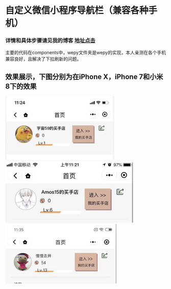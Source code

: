 # 自定义微信小程序导航栏（兼容各种手机）
### 详情和具体步骤请见我的博客 [地址点击](https://www.cnblogs.com/mianbaodaxia/p/10103933.html)

主要的代码在components中，wepy文件夹是wepy的实现，本人亲测在各个手机兼容良好，且解决了下拉刷新的问题。

## 效果展示，下图分别为在iPhone X，iPhone 7和小米8下的效果
![GPLv3](https://raw.githubusercontent.com/AmosXu/wx-custom-navigation/master/images/iphonex.png)
![GPLv3](https://raw.githubusercontent.com/AmosXu/wx-custom-navigation/master/images/iphone7.png)
![GPLv3](https://raw.githubusercontent.com/AmosXu/wx-custom-navigation/master/images/xiaomi8.png)
